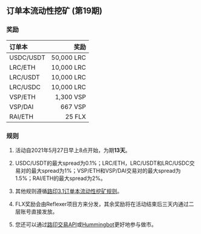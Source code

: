 ## 订单本流动性挖矿 (第19期)


### 奖励

| **订单本** | **奖励** |
| :--- | ---: |
| USDC/USDT | 50,000 LRC|
| LRC/ETH | 10,000 LRC|
| LRC/USDT | 10,000 LRC|
| LRC/USDC | 10,000 LRC|
| VSP/ETH | 1,300 VSP|
| VSP/DAI | 667 VSP|
| RAI/ETH | 25 FLX|


### 规则

1) 活动自2021年5月27日早上8点开始，为期**13天**。

2) USDC/USDT的最大spread为0.1%；LRC/ETH，LRC/USDT和LRC/USDC交易对的最大spread为1%；VSP/ETH和VSP/DAI交易对的最大spread为1.5%；RAI/ETH的最大spread为2%。

3) 其他规则遵循[路印3.1订单本流动性挖矿规则](https://loopring.org/#/post/market-making-competition-cn)。

4) FLX奖励会由Reflexer项目方来分发，其余奖励将在活动结束后三天内通过二层账号直接发放。

5) 您还可以通过[路印交易API](https://docs.loopring.io/zh-hans/)或[Hummingbot](https://docs.hummingbot.io/exchange-connectors/loopring/)更好地参与做市。


